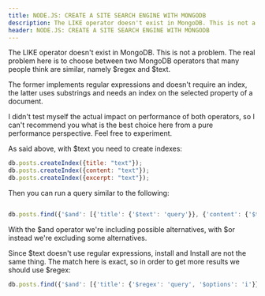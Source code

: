 ```yaml
---
title: NODE.JS: CREATE A SITE SEARCH ENGINE WITH MONGODB
description: The LIKE operator doesn't exist in MongoDB. This is not a problem.
header: NODE.JS: CREATE A SITE SEARCH ENGINE WITH MONGODB
---
```

The LIKE operator doesn't exist in MongoDB. This is not a problem. The real problem here is to choose between two MongoDB operators that many people think are similar, namely $regex and $text.

The former implements regular expressions and doesn't require an index, the latter uses substrings and needs an index on the selected property of a document.

I didn't test myself the actual impact on performance of both operators, so I can't recommend you what is the best choice here from a pure performance perspective. Feel free to experiment.

As said above, with $text you need to create indexes:

``` javascript
db.posts.createIndex({title: "text"});
db.posts.createIndex({content: "text"});
db.posts.createIndex({excerpt: "text"});

```

Then you can run a query similar to the following:

``` javascript

db.posts.find({'$and': [{'title': {'$text': 'query'}}, {'content': {'$text': 'query'}}, {'excerpt': {'$text': 'query'}}]});

```
With the $and operator we're including possible alternatives, with $or instead we're excluding some alternatives.

Since $text doesn't use regular expressions, install and Install are not the same thing. The match here is exact, so in order to get more results we should use $regex:


``` javascript
db.posts.find({'$and': [{'title': {'$regex': 'query', '$options': 'i'}}, {'content': {'$regex': 'query', '$options': 'i'}}, {'excerpt': {'$regex': 'query', '$options': 'i'}}]});
```
